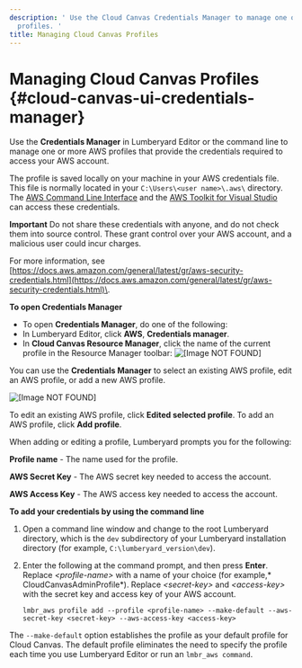 ```yaml
---
description: ' Use the Cloud Canvas Credentials Manager to manage one or more of your AWS
  profiles. '
title: Managing Cloud Canvas Profiles
---
```

# Managing Cloud Canvas Profiles {#cloud-canvas-ui-credentials-manager}

Use the **Credentials Manager** in Lumberyard Editor or the command line to manage one or more AWS profiles that provide the credentials required to access your AWS account\.

The profile is saved locally on your machine in your AWS credentials file\. This file is normally located in your `C:\Users\<user name>\.aws\` directory\. The [AWS Command Line Interface](https://aws.amazon.com/cli/) and the [AWS Toolkit for Visual Studio](https://aws.amazon.com/visualstudio/) can access these credentials\.

**Important**
Do not share these credentials with anyone, and do not check them into source control\. These grant control over your AWS account, and a malicious user could incur charges\.

 For more information, see [https://docs.aws.amazon.com/general/latest/gr/aws-security-credentials.html](https://docs.aws.amazon.com/general/latest/gr/aws-security-credentials.html)\.

**To open Credentials Manager**
+  To open **Credentials Manager**, do one of the following:
  +  In Lumberyard Editor, click **AWS**, **Credentials manager**\.
  + In **Cloud Canvas Resource Manager**, click the name of the current profile in the Resource Manager toolbar:
![\[Image NOT FOUND\]](/images/userguide/cloud_canvas/cloud-canvas-ui-rm-current-profile.png)

 You can use the **Credentials Manager** to select an existing AWS profile, edit an AWS profile, or add a new AWS profile\.

![\[Image NOT FOUND\]](/images/userguide/cloud_canvas/cloud-canvas-ui-rm-credentials-manager.png)

To edit an existing AWS profile, click **Edited selected profile**\. To add an AWS profile, click **Add profile**\.

 When adding or editing a profile, Lumberyard prompts you for the following:

 **Profile name** - The name used for the profile\.

 **AWS Secret Key** - The AWS secret key needed to access the account\.

 **AWS Access Key** - The AWS access key needed to access the account\.

**To add your credentials by using the command line**

1. Open a command line window and change to the root Lumberyard directory, which is the `dev` subdirectory of your Lumberyard installation directory \(for example, `C:\lumberyard_version\dev`\)\.

1. Enter the following at the command prompt, and then press **Enter**\. Replace *<profile\-name>* with a name of your choice \(for example,* CloudCanvasAdminProfile*\)\. Replace *<secret\-key>* and *<access\-key>* with the secret key and access key of your AWS account\.

   ```
   lmbr_aws profile add --profile <profile-name> --make-default --aws-secret-key <secret-key> --aws-access-key <access-key>
   ```

The `--make-default` option establishes the profile as your default profile for Cloud Canvas\. The default profile eliminates the need to specify the profile each time you use Lumberyard Editor or run an `lmbr_aws command`\.